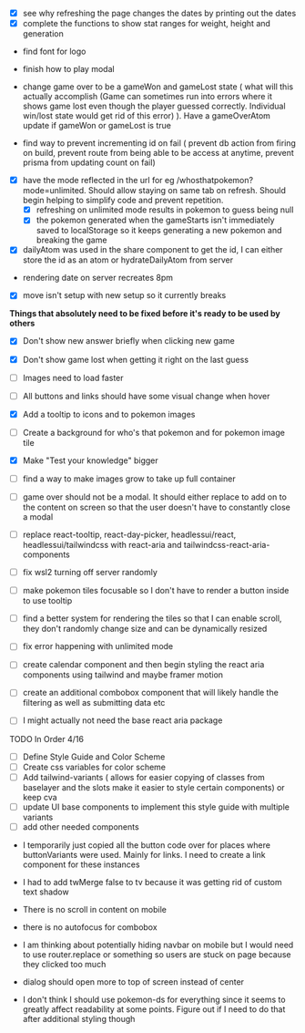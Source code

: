 - [x] see why refreshing the page changes the dates by printing out the dates
- [x] complete the functions to show stat ranges for weight, height and generation
- find font for logo
- finish how to play modal

- change game over to be a gameWon and gameLost state ( what will this actually accomplish (Game can sometimes run into errors where it shows game lost even though the player guessed correctly. Individual win/lost state would get rid of this error) ). Have a gameOverAtom update if gameWon or gameLost is true
- find way to prevent incrementing id on fail ( prevent db action from firing on build, prevent route from being able to be access at anytime, prevent prisma from updating count on fail)
- [x] have the mode reflected in the url for eg /whosthatpokemon?mode=unlimited. Should allow staying on same tab on refresh. Should begin helping to simplify code and prevent repetition.
  - [x] refreshing on unlimited mode results in pokemon to guess being null
  - [x] the pokemon generated when the gameStarts isn't immediately saved to localStorage so it keeps generating a new pokemon and breaking the game
- [x] dailyAtom was used in the share component to get the id, I can either store the id as an atom or hydrateDailyAtom from server
- rendering date on server recreates 8pm
- [x] move isn't setup with new setup so it currently breaks

**Things that absolutely need to be fixed before it's ready to be used by others**

- [x] Don't show new answer briefly when clicking new game
- [x] Don't show game lost when getting it right on the last guess
- [ ] Images need to load faster
- [ ] All buttons and links should have some visual change when hover
- [x] Add a tooltip to icons and to pokemon images
- [ ] Create a background for who's that pokemon and for pokemon image tile
- [x] Make "Test your knowledge" bigger
- [ ] find a way to make images grow to take up full container

- [ ] game over should not be a modal. It should either replace to add on to the content on screen so that the user doesn't have to constantly close a modal

- [ ] replace react-tooltip, react-day-picker, headlessui/react, headlessui/tailwindcss with react-aria and tailwindcss-react-aria-components
- [ ] fix wsl2 turning off server randomly

- [ ] make pokemon tiles focusable so I don't have to render a button inside to use tooltip
- [ ] find a better system for rendering the tiles so that I can enable scroll, they don't randomly change size and can be dynamically resized
- [ ] fix error happening with unlimited mode
- [ ] create calendar component and then begin styling the react aria components using tailwind and maybe framer motion
- [ ] create an additional combobox component that will likely handle the filtering as well as submitting data etc

- [ ] I might actually not need the base react aria package

TODO In Order 4/16

- [ ] Define Style Guide and Color Scheme
- [ ] Create css variables for color scheme
- [ ] Add tailwind-variants ( allows for easier copying of classes from baselayer and the slots make it easier to style certain components) or keep cva
- [ ] update UI base components to implement this style guide with multiple variants
- [ ] add other needed components

- I temporarily just copied all the button code over for places where buttonVariants were used. Mainly for links. I need to create a link component for these instances
- I had to add twMerge false to tv because it was getting rid of custom text shadow

- There is no scroll in content on mobile
- there is no autofocus for combobox
- I am thinking about potentially hiding navbar on mobile but I would need to use router.replace or something so users are stuck on page because they clicked too much
- dialog should open more to top of screen instead of center
- I don't think I should use pokemon-ds for everything since it seems to greatly affect readability at some points. Figure out if I need to do that after additional styling though

